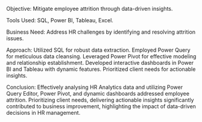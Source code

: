 Objective: Mitigate employee attrition through data-driven insights. 

Tools Used: SQL, Power BI, Tableau, Excel. 

Business Need: Address HR challenges by identifying and resolving attrition issues. 

Approach: 
Utilized SQL for robust data extraction. 
Employed Power Query for meticulous data cleansing.
Leveraged Power Pivot for effective modeling and relationship establishment.
Developed interactive dashboards in Power BI and Tableau with dynamic features.
Prioritized client needs for actionable insights.

Conclusion: Effectively analysing HR Analytics data and utilizing Power Query Editor, Power Pivot, and dynamic dashboards addressed employee attrition. Prioritizing client needs, delivering actionable insights significantly contributed to business improvement, highlighting the impact of data-driven decisions in HR management. 
